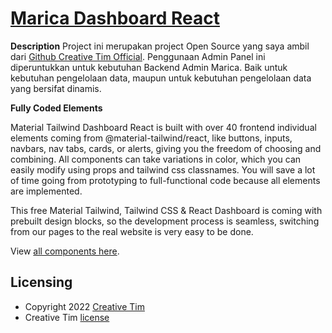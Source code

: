 # [Marica Dashboard React](http://demos.creative-tim.com/material-tailwind-dashboard-react/#/?ref=readme-mtdr)

**Description**
Project ini merupakan project  Open Source yang saya ambil dari [Github Creative Tim Official](https://github.com/creativetimofficial/material-tailwind-dashboard-react). Penggunaan Admin Panel ini diperuntukkan untuk kebutuhan Backend Admin Marica. Baik untuk kebutuhan pengelolaan data, maupun untuk kebutuhan pengelolaan data yang bersifat dinamis. 

**Fully Coded Elements**

Material Tailwind Dashboard React is built with over 40 frontend individual elements coming from @material-tailwind/react, like buttons, inputs, navbars, nav tabs, cards, or alerts, giving you the freedom of choosing and combining. All components can take variations in color, which you can easily modify using props and tailwind css classnames. You will save a lot of time going from prototyping to full-functional code because all elements are implemented.

This free Material Tailwind, Tailwind CSS & React Dashboard is coming with prebuilt design blocks, so the development process is seamless, switching from our pages to the real website is very easy to be done.

View [all components here](https://www.material-tailwind.com/docs/react/button).


## Licensing

- Copyright 2022 [Creative Tim](https://www.creative-tim.com?ref=readme-mtdr)
- Creative Tim [license](https://www.creative-tim.com/license?ref=readme-mtdr)